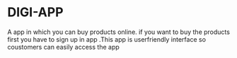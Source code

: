 # DIGI-APP
A app in which you can buy products online. if you want to buy the products first you have to sign up in app .This app is userfriendly interface so coustomers can easily access the app
